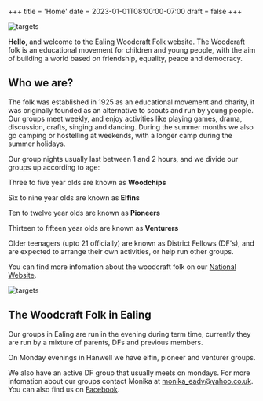 +++
title = 'Home'
date = 2023-01-01T08:00:00-07:00
draft = false
+++

![targets](/images/web2.png)

**Hello**, and welcome to the Ealing Woodcraft Folk website. The Woodcraft folk is an educational movement for children and young people, with the aim of building a world based on friendship, equality, peace and democracy.

## Who we are?

The folk was established in 1925 as an educational movement and charity, it was originally founded as an alternative to scouts and run by young people. Our groups meet weekly, and enjoy activities like playing games, drama, discussion, crafts, singing and dancing. During the summer months we also go camping or hostelling at weekends, with a longer camp during the summer holidays.

Our group nights usually last between 1 and 2 hours, and we divide our groups up according to age:

Three to five year olds are known as **Woodchips**

Six to nine year olds are known as **Elfins**

Ten to twelve year olds are known as **Pioneers**

Thirteen to fifteen year olds are known as **Venturers**

Older teenagers (upto 21 officially) are known as District Fellows (DF's), and are expected to arrange their own activities, or help run other groups.

You can find more infomation about the woodcraft folk on our [National Website](https://www.woodcraft.org.uk/).

![targets](/images/web1.png)

## The Woodcraft Folk in Ealing

Our groups in Ealing are run in the evening during term time, currently they are run by a mixture of parents, DFs and previous members.

On Monday evenings in Hanwell we have elfin, pioneer and venturer groups.

We also have an active DF group that usually meets on mondays. For more infomation about our groups contact Monika at [monika_eady@yahoo.co.uk](mailto:monika_eady@yahoo.co.uk). You can also find us on [Facebook](https://www.facebook.com/groups/ealingwoodcraft).